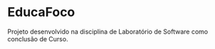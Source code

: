 # EducaFoco
Projeto desenvolvido na disciplina de Laboratório de Software como conclusão de Curso. 
